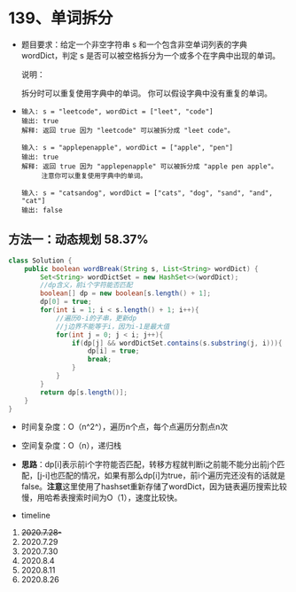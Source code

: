 # 139、单词拆分

- 题目要求：给定一个非空字符串 s 和一个包含非空单词列表的字典 wordDict，判定 s 是否可以被空格拆分为一个或多个在字典中出现的单词。

  说明：

  拆分时可以重复使用字典中的单词。
  你可以假设字典中没有重复的单词。

- ```
  输入: s = "leetcode", wordDict = ["leet", "code"]
  输出: true
  解释: 返回 true 因为 "leetcode" 可以被拆分成 "leet code"。
  
  输入: s = "applepenapple", wordDict = ["apple", "pen"]
  输出: true
  解释: 返回 true 因为 "applepenapple" 可以被拆分成 "apple pen apple"。
       注意你可以重复使用字典中的单词。
  
  输入: s = "catsandog", wordDict = ["cats", "dog", "sand", "and", "cat"]
  输出: false
  ```



## 方法一：动态规划 58.37%

```java
class Solution {
    public boolean wordBreak(String s, List<String> wordDict) {
        Set<String> wordDictSet = new HashSet<>(wordDict);
        //dp含义，前i个字符能否匹配
        boolean[] dp = new boolean[s.length() + 1];
        dp[0] = true;
        for(int i = 1; i < s.length() + 1; i++){
            //遍历0-i的子串，更新dp
            //j边界不能等于i，因为i-1是最大值
            for(int j = 0; j < i; j++){
                if(dp[j] && wordDictSet.contains(s.substring(j, i))){
                    dp[i] = true;
                    break;
                }
            }
        }
        return dp[s.length()];
    }
}
```

- 时间复杂度：O（n^2^），遍历n个点，每个点遍历分割点n次
- 空间复杂度：O（n），递归栈
- **思路**：dp[i]表示前i个字符能否匹配，转移方程就判断i之前能不能分出前j个匹配，[j-i]也匹配的情况，如果有那么dp[i]为true，前i个遍历完还没有的话就是false。**注意**这里使用了hashset重新存储了wordDict，因为链表遍历搜索比较慢，用哈希表搜索时间为O（1），速度比较快。



- timeline

1. ~~2020.7.28-~~
2. 2020.7.29
3. 2020.7.30
4. 2020.8.4
5. 2020.8.11
6. 2020.8.26